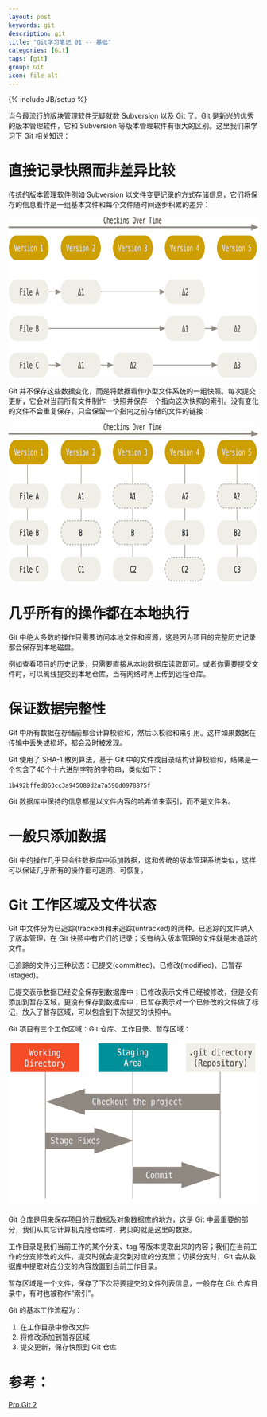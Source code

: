 ```yaml
---
layout: post
keywords: git
description: git
title: "Git学习笔记 01 -- 基础"
categories: [Git]
tags: [git]
group: Git
icon: file-alt
---
```

{% include JB/setup %}

当今最流行的版块管理软件无疑就数 Subversion 以及 Git 了。Git 是新兴的优秀的版本管理软件，它和 Subversion 等版本管理软件有很大的区别。这里我们来学习下 Git 相关知识：

# 直接记录快照而非差异比较

传统的版本管理软件例如 Subversion 以文件变更记录的方式存储信息，它们将保存的信息看作是一组基本文件和每个文件随时间逐步积累的差异：

<img src="/image/2015-05-25/01.png" width="837px" height="324px" alt="图片-subversion"/>

<!--excerpt-->

Git 并不保存这些数据变化，而是将数据看作小型文件系统的一组快照。每次提交更新，它会对当前所有文件制作一快照并保存一个指向这次快照的索引。没有变化的文件不会重复保存，只会保留一个指向之前存储的文件的链接：

<img src="/image/2015-05-25/02.png" width="837px" height="319px" alt="图片-git"/>

# 几乎所有的操作都在本地执行

Git 中绝大多数的操作只需要访问本地文件和资源，这是因为项目的完整历史记录都会保存到本地磁盘。

例如查看项目的历史记录，只需要直接从本地数据库读取即可。或者你需要提交文件时，可以离线提交到本地仓库，当有网络时再上传到远程仓库。

# 保证数据完整性

Git 中所有数据在存储前都会计算校验和，然后以校验和来引用。这样如果数据在传输中丢失或损坏，都会及时被发现。

Git 使用了 SHA-1 散列算法，基于 Git 中的文件或目录结构计算校验和，结果是一个包含了40个十六进制字符的字符串，类似如下：

    1b492bffed863cc3a945089d2a7a590d0978875f

Git 数据库中保持的信息都是以文件内容的哈希值来索引，而不是文件名。

# 一般只添加数据

Git 中的操作几乎只会往数据库中添加数据，这和传统的版本管理系统类似，这样可以保证几乎所有的操作都可追溯、可恢复。

# Git 工作区域及文件状态

Git 中文件分为已追踪(tracked)和未追踪(untracked)的两种。已追踪的文件纳入了版本管理，在 Git 快照中有它们的记录；没有纳入版本管理的文件就是未追踪的文件。

已追踪的文件分三种状态：已提交(committed)、已修改(modified)、已暂存(staged)。

已提交表示数据已经安全保存到数据库中；已修改表示文件已经被修改，但是没有添加到暂存区域，更没有保存到数据库中；已暂存表示对一个已修改的文件做了标记，放入了暂存区域，可以包含到下次提交的快照中。

Git 项目有三个工作区域：Git 仓库、工作目录、暂存区域：

<img src="/image/2015-05-25/03.png" width="602px" height="332" alt="图片-git workspace"/>

Git 仓库是用来保存项目的元数据及对象数据库的地方，这是 Git 中最重要的部分，我们从其它计算机克隆仓库时，拷贝的就是这里的数据。

工作目录是我们当前工作的某个分支、tag 等版本提取出来的内容；我们在当前工作的分支修改的文件，提交时就会提交到对应的分支里；切换分支时，Git 会从数据库中提取对应分支的内容放置到当前工作目录。

暂存区域是一个文件，保存了下次将要提交的文件列表信息，一般存在 Git 仓库目录中，有时也被称作“索引”。

Git 的基本工作流程为：

1. 在工作目录中修改文件
2. 将修改添加到暂存区域
3. 提交更新，保存快照到 Git 仓库

# 参考：

[Pro Git 2](http://git-scm.com/book/zh/v2 "Pro Git 2")
